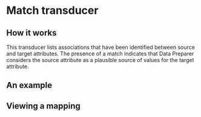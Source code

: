 # Match transducer

## How it works
This transducer lists associations that have been identified between source and target attributes. The presence of a match indicates that Data Preparer considers the source attribute as a plausible source of values for the target attribute. 

## An example


## Viewing a mapping
